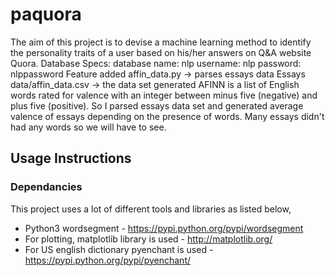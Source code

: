 # paquora
The aim of this project is to devise a machine learning method to identify the personality traits of a user based on his/her answers on Q&amp;A website Quora.
Database Specs:
database name: nlp
username: nlp
password: nlppassword
Feature added
affin_data.py -> parses essays data 
Essays data/affin_data.csv -> the data set generated
AFINN is a list of English words rated for valence with an integer between minus five (negative) and plus five (positive). So I parsed essays data set and generated average valence of essays depending on the presence of words. Many essays didn't had any words so we will have to see.

## Usage Instructions
### Dependancies
This project uses a lot of different tools and libraries as listed below,
* Python3 wordsegment - https://pypi.python.org/pypi/wordsegment
* For plotting, matplotlib library is used - http://matplotlib.org/
* For US english dictionary pyenchant is used - https://pypi.python.org/pypi/pyenchant/

